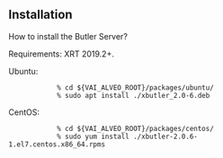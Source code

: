 ## Installation
How to install the Butler Server?

Requirements: XRT 2019.2+.

Ubuntu:

                % cd ${VAI_ALVEO_ROOT}/packages/ubuntu/
                % sudo apt install ./xbutler_2.0-6.deb

CentOS:

                % cd ${VAI_ALVEO_ROOT}/packages/centos/
                % sudo yum install ./xbutler-2.0.6-1.el7.centos.x86_64.rpms
